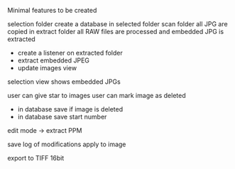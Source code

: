 Minimal features to be created


selection folder
create a database in selected folder
scan folder
all JPG are copied in extract folder
all RAW files are processed and embedded JPG is extracted

* create a listener on extracted folder
* extract embedded JPEG
* update images view

selection view shows embedded JPGs

user can give star to images
user can mark image as deleted 

* in database save if image is deleted
* in database save start number

edit mode -> extract PPM

save log of modifications
apply to image


export to TIFF 16bit

